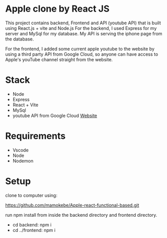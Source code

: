 # Apple clone by React JS

This project contains backend, Frontend and API (youtube API) that is built using React.js + vite and Node.js 
For the backend, I used Express for my server and MySql for my database. My API is serving the iphone page from the database.

For the frontend, I added some current apple youtube to the website by using a third party API from Google Cloud,
so anyone can have access to Apple's youTube channel straight from the website.

# Stack

- Node
- Express
- React + Vite
- MySql
- youtube API  from Google Cloud 
[Website](https://console.cloud.google.com/projectselector2/apis/dashboard?supportedpurview=project)

# Requirements
- Vscode
- Node
- Nodemon
# Setup

clone to computer using:

  https://github.com/mamokebe/Apple-react-functional-based.git

run npm install from inside the backend directory and  frontend directory.

- cd backend:  npm i
- cd ../frontend: npm i
